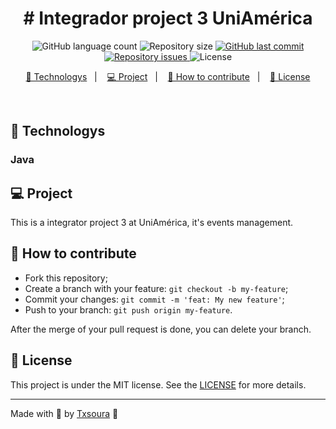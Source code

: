 <h1 align="center">
# Integrador project 3 UniAmérica  
</h1>
<p align="center">
  <img alt="GitHub language count" src="https://img.shields.io/github/languages/count/txsoura/Integrador3-UniAmerica?style=for-the-badge&logo=appveyor">

  <img alt="Repository size" src="https://img.shields.io/github/repo-size/txsoura/Integrador3-UniAmerica?style=for-the-badge&logo=appveyor">

  <a href="https://github.com/txsoura/Integrador3-UniAmerica/commits/develop">
    <img alt="GitHub last commit" src="https://img.shields.io/github/last-commit/txsoura/Integrador3-UniAmerica?style=for-the-badge&logo=appveyor">
  </a>

  <a href="https://github.com/txsoura/Integrador3-UniAmerica/issues">
    <img alt="Repository issues" src="https://img.shields.io/github/issues/txsoura/Integrador3-UniAmerica?style=for-the-badge&logo=appveyor">
  </a>

  <img alt="License" src="https://img.shields.io/badge/license-MIT-brightgreen?style=for-the-badge&logo=appveyor">
</p>

<p align="center">
  <a href="#-technologys">🚀 Technologys</a>&nbsp;&nbsp;&nbsp;|&nbsp;&nbsp;&nbsp;
  <a href="#-project">💻 Project</a>&nbsp;&nbsp;&nbsp;|&nbsp;&nbsp;&nbsp;
  <a href="#-how-to-contribute">🤔 How to contribute</a>&nbsp;&nbsp;&nbsp;|&nbsp;&nbsp;&nbsp;
  <a href="#-license">📝 License</a>
</p>

<br>

## 🚀 Technologys

### Java

## 💻 Project

This is a integrator project 3 at UniAmérica, it's events management.

## 🤔 How to contribute

-   Fork this repository;
-   Create a branch with your feature: `git checkout -b my-feature`;
-   Commit your changes: `git commit -m 'feat: My new feature'`;
-   Push to your branch: `git push origin my-feature`.

After the merge of your pull request is done, you can delete your branch.

## 📝 License

This project is under the MIT license. See the [LICENSE](LICENSE) for more details.

---

Made with 🖤 by [Txsoura](https://github.com/txsoura) :wave:

